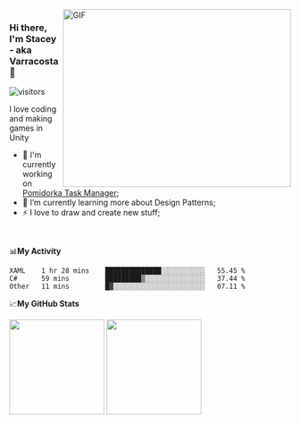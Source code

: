 
<img align="right" alt="GIF" src="https://media2.giphy.com/media/f6hnhHkks8bk4jwjh3/giphy.gif" width="408" height="318" />

### Hi there, I'm Stacey - aka Varracosta 👋 
![visitors](https://visitor-badge.glitch.me/badge?page_id=page.id=Varracosta&left_text=My%20Page%20Visitors)

I love coding and making games in Unity
- 🔭 I'm currently working on <a href="https://github.com/Varracosta/Pomidorka">Pomidorka Task Manager</a>;
- 🌱 I’m currently learning more about Design Patterns;
- ⚡ I love to draw and create new stuff;

<br />

📊**My Activity**
<!--START_SECTION:waka-->
```text
XAML    1 hr 28 mins    ██████████████░░░░░░░░░░░   55.45 % 
C#      59 mins         █████████▒░░░░░░░░░░░░░░░   37.44 % 
Other   11 mins         █▓░░░░░░░░░░░░░░░░░░░░░░░   07.11 % 
```
<!--END_SECTION:waka-->


📈**My GitHub Stats**
<br />
<p>
  <img height="170em" src="https://github-readme-stats.vercel.app/api?username=Varracosta&show_icons=true&hide_border=true&&count_private=true&include_all_commits=true"/>
   <img height="170em" src="https://github-readme-stats.vercel.app/api/top-langs/?username=Varracosta&layout=compact"/>
</p>


